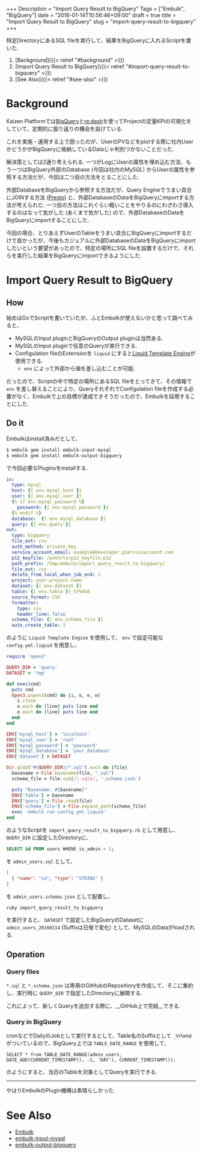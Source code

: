 +++
Description = "Import Query Result to BigQuery"
Tags = ["Embulk", "BigQuery"]
date = "2016-01-14T10:56:46+09:00"
draft = true
title = "Import Query Result to BigQuery"
slug = "import-query-result-to-bigquery"
+++

特定DirectoryにあるSQL fileを実行して、結果をBigQueryに入れるScriptを書いた.

<!--more-->

1. [Background]({{< relref "#background" >}})
2. [Import Query Result to BigQuery]({{< relref "#import-query-result-to-bigquery" >}})
3. [See Also]({{< relref "#see-also" >}})


# Background

Kaizen Platformでは[BigQuery](https://cloud.google.com/bigquery/?hl=ja)と[re:dash](http://redash.io/)を使ってProjectの定量KPIの可視化をしていて、定期的に振り返りの機会を設けている.

これを実施・運用する上で困ったのが、UserのPVなどをplotする際に社内UserかどうかがBigQueryに格納しているDataじゃ判別つかないことだった.

解決策としては2通り考えられる.
一つがLogにUserの属性を埋め込む方法、もう一つはBigQuery外部のDatabase (今回は社内のMySQL) からUserの属性を参照する方法だが、今回は二つ目の方法をとることにした.

外部DatabaseをBigQueryから参照する方法だが、Query Engineでうまい具合にJOINする方法 ([Presto](https://prestodb.io/)) と、外部DatabaseのDataをBigQueryにimportする方法が考えられた. 一つ目の方法はこれぐらい軽いことをやりるのにわざわさ導入するのはなって気がした (あくまで気がした) ので、外部DatabaseのDataをBigQueryにimportすることにした.

今回の場合、とりあえずUserのTableをうまい具合にBigQueryにimportするだけで良かったが、今後もカジュアルに外部DatabaseのDataをBigQueryにimportしたいという要望があったので、特定の場所にSQL fileを設置するだけで、それらを実行した結果をBigQueryにimportできるようにした.


# Import Query Result to BigQuery

## How

始めはGoでScriptを書いていたが、ふとEmbulkが使えないかと思って調べてみると、

- MySQLのInput pluginとBigQueryのOutput pluginは当然ある.
- MySQLのInput pluginで任意のQueryが実行できる.
- Configulation fileのExtensionを `liquid` にすると[Liquid Template Engine](http://liquidmarkup.org/)が使用できる.
  - `env` によって外部から値を差し込むことが可能.

だったので、Scriptの中で特定の場所にあるSQL fileをとってきて、その情報で `env` を差し替えることにより、QueryそれぞれでConfigulation fileを作成する必要がなく、Embulkで上の目標が達成できそうだったので、Embulkを採用することにした.


## Do it

Embulkはinstall済みだとして、

```sh
$ embulk gem install embulk-input-mysql
$ embulk gem install embulk-output-bigquery
```

で今回必要なPluginsをinstallする.

```yaml
in:
  type: mysql
  host: {{ env.mysql_host }}
  user: {{ env.mysql_user }}
  {% if env.mysql_password %}
    password: {{ env.mysql_password }}
  {% endif %}
  database:  {{ env.mysql_database }}
  query: {{ env.query }}
out:
  type: bigquery
  file_ext: csv
  auth_method: private_key
  service_account_email: example@developer.gserviceaccount.com
  p12_keyfile: /path/to/p12_keyfile.p12
  path_prefix: /tmp/embulk/import_query_result_to_bigquery/
  file_ext: csv
  delete_from_local_when_job_end: 1
  project: your-project-name
  dataset: {{ env.dataset }}
  table: {{ env.table }}_%Y%m%d
  source_format: CSV
  formatter:
    type: csv
    header_line: false
  schema_file: {{ env.schema_file }}
  auto_create_table: 1
```

のように `Liquid Template Engine` を使用して、 `env` で設定可能な `config.yml.liquid` を用意し、

```ruby
require 'open3'

QUERY_DIR = 'query'
DATASET = 'tmp'

def exec(cmd)
  puts cmd
  Open3.popen3(cmd) do |i, o, e, w|
    i.close
    o.each do |line| puts line end
    e.each do |line| puts line end
  end
end

ENV['mysql_host'] = 'localhost'
ENV['mysql_user'] = 'root'
ENV['mysql_password'] = 'password'
ENV['mysql_database'] = 'your_database'
ENV['dataset'] = DATASET

Dir.glob("#{QUERY_DIR}/*.sql").each do |file|
  basename = File.basename(file, ".sql")
  schema_file = file.sub(/\.sql$/, '.schema.json')

  puts "Basename: #{basename}"
  ENV['table'] = basename
  ENV['query'] = File.read(file)
  ENV['schema_file'] = File.expand_path(schema_file)
  exec 'embulk run config.yml.liquid'
end
```

のようなScriptを `import_query_result_to_bigquery.rb` として用意し、 `QUERY_DIR` に設定したDirectoryに、

```sql
SELECT id FROM users WHENE is_admin = 1;
```

を `admin_users.sql` として、

```json
[
  { "name": "id", "type": "STRING" }
]
```

を `admin_users.schema.json` として配置し、

```sh
ruby import_query_result_to_bigquery
```

を実行すると、 `DATASET` で設定したBigQueryのDatasetに `admin_users_20160114` (Suffixは日毎で変化) として、MySQLのDataがloadされる.


## Operation

### Query files

`*.sql` と `*.schema.json` は専用のGitHubのRepositioryを作成して、そこに集約し、実行時に `QUERY_DIR` で指定したDirectoryに展開する.

これによって、新しくQueryを追加する際に、__GitHub上で完結__できる.

### Query in BigQuery

cronなどでDailyのJobとして実行するとして、Table名のSuffixとして `_%Y%m%d` がついているので、BigQuery上では `TABLE_DATE_RANGE` を使用して、

```
SELECT * from TABLE_DATE_RANGE(admin_users, DATE_ADD(CURRENT_TIMESTAMP(), -1, 'DAY'), CURRENT_TIMESTAMP());
```

のようにすると、当日のTableを対象としてQueryを実行できる.

---

やはりEmbulkのPlugin機構は素晴らしかった.

# See Also

- [Embulk](https://github.com/embulk/embulk)
- [embulk-input-mysql](https://github.com/embulk/embulk-input-jdbc/tree/master/embulk-input-mysql)
- [embulk-output-bigquery](https://github.com/embulk/embulk-output-bigquery)

